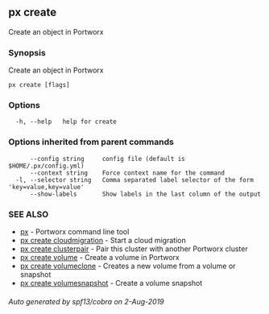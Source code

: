 ## px create

Create an object in Portworx

### Synopsis

Create an object in Portworx

```
px create [flags]
```

### Options

```
  -h, --help   help for create
```

### Options inherited from parent commands

```
      --config string     config file (default is $HOME/.px/config.yml)
      --context string    Force context name for the command
  -l, --selector string   Comma separated label selector of the form 'key=value,key=value'
      --show-labels       Show labels in the last column of the output
```

### SEE ALSO

* [px](px.md)	 - Portworx command line tool
* [px create cloudmigration](px_create_cloudmigration.md)	 - Start a cloud migration
* [px create clusterpair](px_create_clusterpair.md)	 - Pair this cluster with another Portworx cluster
* [px create volume](px_create_volume.md)	 - Create a volume in Portworx
* [px create volumeclone](px_create_volumeclone.md)	 - Creates a new volume from a volume or snapshot
* [px create volumesnapshot](px_create_volumesnapshot.md)	 - Create a volume snapshot

###### Auto generated by spf13/cobra on 2-Aug-2019

